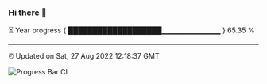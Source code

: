 ### Hi there 👋

⏳ Year progress { ███████████████████▁▁▁▁▁▁▁▁▁▁▁ } 65.35 %

---

⏰ Updated on Sat, 27 Aug 2022 12:18:37 GMT

![Progress Bar CI](https://github.com/Shyam-Makwana/GitHub-Actions-Demo/workflows/Progress%20Bar%20CI/badge.svg)

